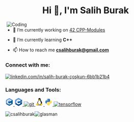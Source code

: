 <h1 align="center">Hi 👋, I'm Salih Burak</h1>
<img align="right" alt="Coding" width="500" src="https://media.tenor.com/qJ5evVs-_uUAAAAC/coding.gif">


- 🔭 I’m currently working on [42 CPP-Modules](https://projects.intra.42.fr/projects/cpp-module-02)

- 🌱 I’m currently learning **C++**

- 📫 How to reach me **csalihburak@gmail.com**

<h3 align="left">Connect with me:</h3>
<p align="left">
<a href="https://linkedin.com/in/https://www.linkedin.com/in/salih-burak-%c3%a7o%c5%9fkun-6bb1b21b4?lipi=urn%3ali%3apage%3ad_flagship3_profile_view_base_contact_details%3by87csxxetzarfpgjznaqow%3d%3d" target="blank"><img align="center" src="https://raw.githubusercontent.com/rahuldkjain/github-profile-readme-generator/master/src/images/icons/Social/linked-in-alt.svg" alt="linkedin.com/in/salih-burak-çoşkun-6bb1b21b4" height="15" width="15" /></a>
</p>

<h3 align="left">Languages and Tools:</h3>
<p align="left"> <a href="https://www.cprogramming.com/" target="_blank" rel="noreferrer"> <img src="https://raw.githubusercontent.com/devicons/devicon/master/icons/c/c-original.svg" alt="c" width="25" height="25"/> </a> <a href="https://www.w3schools.com/cpp/" target="_blank" rel="noreferrer"> <img src="https://raw.githubusercontent.com/devicons/devicon/master/icons/cplusplus/cplusplus-original.svg" alt="cplusplus" width="25" height="25"/> </a> <a href="https://git-scm.com/" target="_blank" rel="noreferrer"> <img src="https://www.vectorlogo.zone/logos/git-scm/git-scm-icon.svg" alt="git" width="25" height="25"/> </a> <a href="https://www.linux.org/" target="_blank" rel="noreferrer"> <img src="https://raw.githubusercontent.com/devicons/devicon/master/icons/linux/linux-original.svg" alt="linux" width="25" height="25"/> </a> <a href="https://www.python.org" target="_blank" rel="noreferrer"> <img src="https://raw.githubusercontent.com/devicons/devicon/master/icons/python/python-original.svg" alt="python" width="25" height="25"/> </a> <a href="https://www.tensorflow.org" target="_blank" rel="noreferrer"> <img src="https://www.vectorlogo.zone/logos/tensorflow/tensorflow-icon.svg" alt="tensorflow" width="25" height="25"/> </a> </p>

<img class="image-align-left" height = "180" src="https://github-readme-stats.vercel.app/api/top-langs?username=glasman&show_icons=true&theme=highcontrast&locale=en&layout=compact" alt="csalihburak"/><img class="image-align-left" height = "180" src="https://github-readme-streak-stats.herokuapp.com/?user=glasman&theme=highcontrast" alt="glasman"/>
